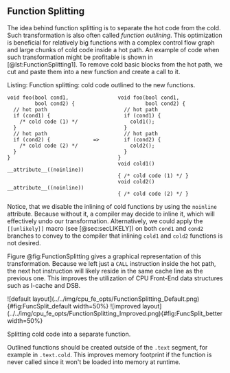 ## Function Splitting 

The idea behind function splitting is to separate the hot code from the cold. Such transformation is also often called *function outlining*. This optimization is beneficial for relatively big functions with a complex control flow graph and large chunks of cold code inside a hot path. An example of code when such transformation might be profitable is shown in [@lst:FunctionSplitting1]. To remove cold basic blocks from the hot path, we cut and paste them into a new function and create a call to it.

Listing: Function splitting: cold code outlined to the new functions.

~~~~ {#lst:FunctionSplitting1 .cpp}
void foo(bool cond1,                void foo(bool cond1,
         bool cond2) {                       bool cond2) {
  // hot path                         // hot path
  if (cond1) {                        if (cond1) {
    /* cold code (1) */                 cold1(); 
  }                                   }
  // hot path                         // hot path
  if (cond2) {              =>        if (cond2) {
    /* cold code (2) */                 cold2(); 
  }                                   }
}                                   }
                                    void cold1() __attribute__((noinline)) 
                                    { /* cold code (1) */ }
                                    void cold2() __attribute__((noinline))
                                    { /* cold code (2) */ }
~~~~~~~~~~~~~~~~~~~~~~~~~~~~~~~~~~~~~~~~~~~~~~~~~

Notice, that we disable the inlining of cold functions by using the `noinline` attribute. Because without it, a compiler may decide to inline it, which will effectively undo our transformation. Alternatively, we could apply the `[[unlikely]]` macro (see [@sec:secLIKELY]) on both `cond1` and `cond2` branches to convey to the compiler that inlining `cold1` and `cold2` functions is not desired.

Figure @fig:FunctionSplitting gives a graphical representation of this transformation. Because we left just a `CALL` instruction inside the hot path, the next hot instruction will likely reside in the same cache line as the previous one. This improves the utilization of CPU Front-End data structures such as I-cache and DSB.

<div id="fig:FunctionSplitting">
![default layout](../../img/cpu_fe_opts/FunctionSplitting_Default.png){#fig:FuncSplit_default width=50%}
![improved layout](../../img/cpu_fe_opts/FunctionSplitting_Improved.png){#fig:FuncSplit_better width=50%}

Splitting cold code into a separate function.
</div>

Outlined functions should be created outside of the `.text` segment, for example in `.text.cold`. This improves memory footprint if the function is never called since it won't be loaded into memory at runtime.
